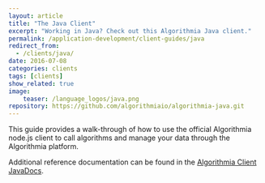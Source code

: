 ```yaml
---
layout: article
title: "The Java Client"
excerpt: "Working in Java? Check out this Algorithmia Java client."
permalink: /application-development/client-guides/java
redirect_from:
  - /clients/java/
date: 2016-07-08
categories: clients
tags: [clients]
show_related: true
image:
    teaser: /language_logos/java.png
repository: https://github.com/algorithmiaio/algorithmia-java.git
---
```


This guide provides a walk-through of how to use the official Algorithmia node.js client to call algorithms and manage your data
through the Algorithmia platform.

Additional reference documentation can be found in the [Algorithmia Client JavaDocs](http://www.javadoc.io/doc/com.algorithmia/algorithmia-client).